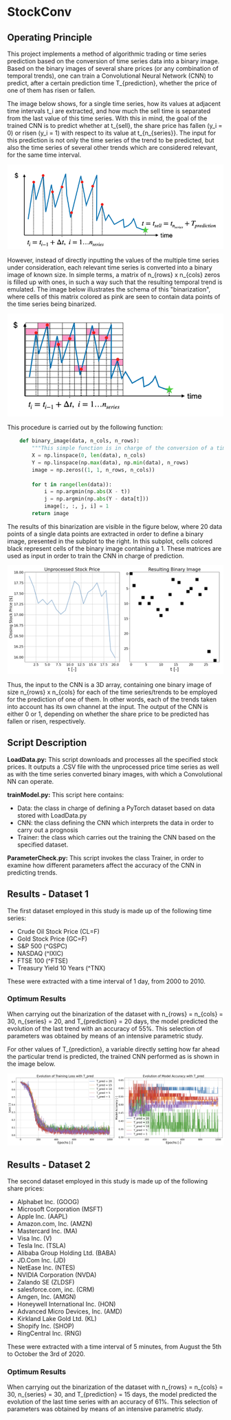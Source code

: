 # StockConv

## Operating Principle
This project implements a method of algorithmic trading or time series prediction based on the conversion of time series data into a binary image. Based on the binary images of several share prices (or any combination of temporal trends), one can train a Convolutional Neural Network (CNN) to predict, after a certain prediction time T_{prediction}, whether the price of one of them has risen or fallen. 

The image below shows, for a single time series, how its values at adjacent time intervals t_i are extracted, and how much the sell time is separated from the last value of this time series. With this in mind, the goal of the trained CNN is to predict whether at t_{sell}, the share price has fallen (y_i = 0) or risen (y_i = 1) with respect to its value at t_{n_{series}}. The input for this prediction is not only the time series of the trend to be predicted, but also the time series of several other trends which are considered relevant, for the same time interval.

![image info](./Images/timeseries.png)

However, instead of directly inputting the values of the multiple time series under consideration, each relevant time series is converted into a binary image of known size. In simple terms, a matrix of n_{rows} x n_{cols} zeros is filled up with ones, in such a way such that the resulting temporal trend is emulated. The image below illustrates the schema of this "binarization", where cells of this matrix colored as pink are seen to contain data points of the time series being binarized.

![image info](./Images/binary1.png)

This procedure is carried out by the following function:

```python
    def binary_image(data, n_cols, n_rows):
        """This simple function is in charge of the conversion of a time series of data into its binary image equivalent"""
        X = np.linspace(0, len(data), n_cols)
        Y = np.linspace(np.max(data), np.min(data), n_rows)
        image = np.zeros((1, 1, n_rows, n_cols))

        for t in range(len(data)):
            i = np.argmin(np.abs(X - t))
            j = np.argmin(np.abs(Y - data[t]))
            image[:, :, j, i] = 1
        return image
```

The results of this binarization are visible in the figure below, where 20 data points of a single data points are extracted in order to define a binary image, presented in the subplot to the right. In this subplot, cells colored black represent cells of the binary image containing a 1. These matrices are used as input in order to train the CNN in charge of prediction.

![image info](./Images/binary2.png)

Thus, the input to the CNN is a 3D array, containing one binary image of size n_{rows} x n_{cols} for each of the time series/trends to be employed for the prediction of one of them. In other words, each of the trends taken into account has its own channel at the input. The output of the CNN is either 0 or 1, depending on whether the share price to be predicted has fallen or risen, respectively.

## Script Description
**LoadData.py:** This script downloads and processes all the specified stock prices. It outputs a .CSV file with the unprocessed
    price time series as well as with the time series converted binary images, with which a Convolutional NN can operate.
    
    
**trainModel.py:** This script here contains:
* Data: the class in charge of defining a PyTorch dataset based on data stored with LoadData.py
* CNN: the class defining the CNN which interprets the data in order to carry out a prognosis
* Trainer: the class which carries out the training the CNN based on the specified dataset.


**ParameterCheck.py:** This script invokes the class Trainer, in order to examine how different parameters affect the accuracy of the CNN in predicting trends.

## Results - Dataset 1
The first dataset employed in this study is made up of the following time series:
* Crude Oil Stock Price (CL=F)
* Gold Stock Price (GC=F)
* S&P 500 (^GSPC)
* NASDAQ (^IXIC)
* FTSE 100 (^FTSE)
* Treasury Yield 10 Years (^TNX)

These were extracted with a time interval of 1 day, from 2000 to 2010. 

### Optimum Results
When carrying out the binarization of the dataset with n_{rows} = n_{cols} = 30, n_{series} = 20, and T_{prediction} = 20 days, the model predicted the evolution of the last trend with an accuracy of 55%. This selection of parameters was obtained by means of an intensive parametric study.

For other values of T_{prediction}, a variable directly setting how far ahead the particular trend is predicted, the trained CNN performed as is shown in the image below.

![image info](./Images/optim1.png)

## Results - Dataset 2
The second dataset employed in this study is made up of the following share prices:
* Alphabet Inc. (GOOG)
* Microsoft Corporation (MSFT)
* Apple Inc. (AAPL)
* Amazon.com, Inc. (AMZN)
* Mastercard Inc. (MA)
* Visa Inc. (V)
* Tesla Inc. (TSLA)
* Alibaba Group Holding Ltd. (BABA)
* JD.Com Inc. (JD)
* NetEase Inc. (NTES)
* NVIDIA Corporation (NVDA)
* Zalando SE (ZLDSF)
* salesforce.com, inc. (CRM)
* Amgen, Inc. (AMGN)
* Honeywell International Inc. (HON)
* Advanced Micro Devices, Inc. (AMD)
* Kirkland Lake Gold Ltd. (KL)
* Shopify Inc. (SHOP)
* RingCentral Inc. (RNG)

These were extracted with a time interval of 5 minutes, from August the 5th to October the 3rd of 2020.

### Optimum Results
When carrying out the binarization of the dataset with n_{rows} = n_{cols} = 30, n_{series} = 30, and T_{prediction} = 15 days, the model predicted the evolution of the last time series with an accuracy of 61%. This selection of parameters was obtained by means of an intensive parametric study.
